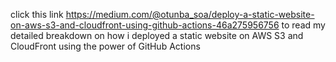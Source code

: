click this link https://medium.com/@otunba_soa/deploy-a-static-website-on-aws-s3-and-cloudfront-using-github-actions-46a275956756 to read my detailed breakdown on how i deployed a static website on AWS S3 and CloudFront using the power of GitHub Actions 
